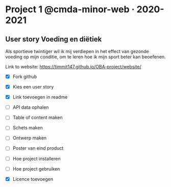 # Project 1 @cmda-minor-web · 2020-2021

## User story Voeding en diëtiek 
Als sportieve twintiger wil ik mij verdiepen in het effect van gezonde voeding op mijn conditie, om te leren hoe ik mijn sport beter kan beoefenen.

Link to website: https://timmit147.github.io/OBA-project/website/

- [x] Fork github
- [x] Kies een user story
- [x] Link toevoegen in readme
- [ ] API data ophalen
- [ ] Table of content maken
- [ ] Schets maken
- [ ] Ontwerp maken
- [ ] Poster van eind product
- [ ] Hoe project installeren
- [ ] Hoe project gebruiken
- [x] Licence toevoegen


